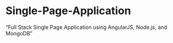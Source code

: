 # Single-Page-Application
“Full Stack Single Page Application using AngularJS, Node.js, and MongoDB”
